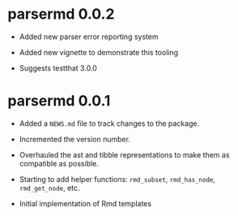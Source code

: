 # parsermd 0.0.2

* Added new parser error reporting system

* Added new vignette to demonstrate this tooling

* Suggests testthat 3.0.0

# parsermd 0.0.1

* Added a `NEWS.md` file to track changes to the package.

* Incremented the version number.

* Overhauled the ast and tibble representations to make them as compatible as possible.

* Starting to add helper functions: `rmd_subset`, `rmd_has_node`, `rmd_get_node`, etc.

* Initial implementation of Rmd templates

